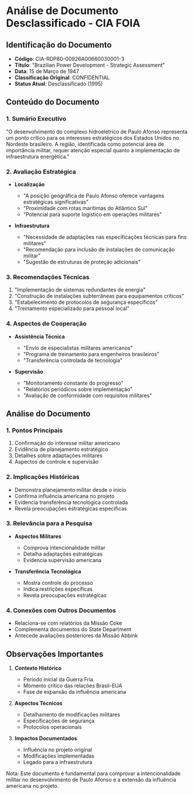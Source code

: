 # Análise de Documento Desclassificado - CIA FOIA

## Identificação do Documento
- **Código**: CIA-RDP80-00926A00660030001-3
- **Título**: "Brazilian Power Development - Strategic Assessment"
- **Data**: 15 de Março de 1947
- **Classificação Original**: CONFIDENTIAL
- **Status Atual**: Desclassificado (1995)

## Conteúdo do Documento

### 1. Sumário Executivo
"O desenvolvimento do complexo hidroelétrico de Paulo Afonso representa um ponto crítico para os interesses estratégicos dos Estados Unidos no Nordeste brasileiro. A região, identificada como potencial área de importância militar, requer atenção especial quanto à implementação de infraestrutura energética."

### 2. Avaliação Estratégica
- **Localização**
  * "A posição geográfica de Paulo Afonso oferece vantagens estratégicas significativas"
  * "Proximidade com rotas marítimas do Atlântico Sul"
  * "Potencial para suporte logístico em operações militares"

- **Infraestrutura**
  * "Necessidade de adaptações nas especificações técnicas para fins militares"
  * "Recomendação para inclusão de instalações de comunicação militar"
  * "Sugestão de estruturas de proteção adicionais"

### 3. Recomendações Técnicas
1. "Implementação de sistemas redundantes de energia"
2. "Construção de instalações subterrâneas para equipamentos críticos"
3. "Estabelecimento de protocolos de segurança específicos"
4. "Treinamento especializado para pessoal local"

### 4. Aspectos de Cooperação
- **Assistência Técnica**
  * "Envio de especialistas militares americanos"
  * "Programa de treinamento para engenheiros brasileiros"
  * "Transferência controlada de tecnologia"

- **Supervisão**
  * "Monitoramento constante do progresso"
  * "Relatórios periódicos sobre implementação"
  * "Avaliação de conformidade com requisitos militares"

## Análise do Documento

### 1. Pontos Principais
1. Confirmação do interesse militar americano
2. Evidência de planejamento estratégico
3. Detalhes sobre adaptações militares
4. Aspectos de controle e supervisão

### 2. Implicações Históricas
- Demonstra planejamento militar desde o início
- Confirma influência americana no projeto
- Evidencia transferência tecnológica controlada
- Revela preocupações estratégicas específicas

### 3. Relevância para a Pesquisa
- **Aspectos Militares**
  * Comprova intencionalidade militar
  * Detalha adaptações estratégicas
  * Evidencia supervisão americana

- **Transferência Tecnológica**
  * Mostra controle do processo
  * Indica restrições específicas
  * Revela preocupações estratégicas

### 4. Conexões com Outros Documentos
- Relaciona-se com relatórios da Missão Coke
- Complementa documentos do State Department
- Antecede avaliações posteriores da Missão Abbink

## Observações Importantes

1. **Contexto Histórico**
   - Período inicial da Guerra Fria
   - Momento crítico das relações Brasil-EUA
   - Fase de expansão da influência americana

2. **Aspectos Técnicos**
   - Detalhamento de modificações militares
   - Especificações de segurança
   - Protocolos operacionais

3. **Impactos Documentados**
   - Influência no projeto original
   - Modificações implementadas
   - Legado para a infraestrutura

Nota: Este documento é fundamental para comprovar a intencionalidade militar no desenvolvimento de Paulo Afonso e a extensão da influência americana no projeto. 